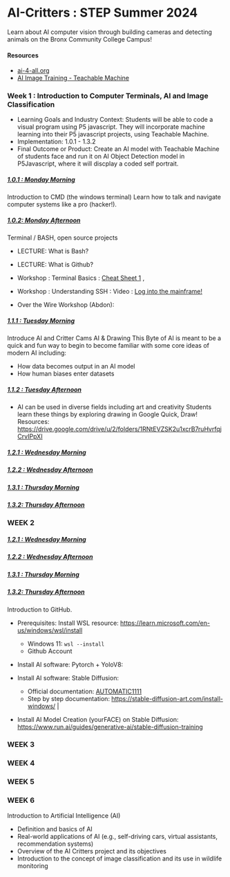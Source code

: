 # AI-Critters : STEP Summer 2024

Learn about AI computer vision through building cameras and detecting animals on the Bronx Community College Campus!

#### Resources
- [ai-4-all.org](https://ai-4-all.org/resources/)
- [AI Image Training - Teachable Machine](https://teachablemachine.withgoogle.com/train/image)

### Week 1 : Introduction to Computer Terminals, AI and Image Classification
- Learning Goals and Industry Context: Students will be able to code a visual program using P5 javascript.  They will incorporate machine learning into their P5 javascript projects, using Teachable Machine. 
- Implementation: 1.0.1 - 1.3.2
- Final Outcome or Product: Create an AI model with Teachable Machine of students face and run it on AI Object Detection model in P5Javascript, where it will discplay a coded self portrait. 

##### <ins>1.0.1 : Monday Morning</ins>
Introduction to CMD (the windows terminal)
Learn how to talk and navigate computer systems like a pro (hacker!).

##### <ins>1.0.2: Monday Afternoon</ins>
Terminal / BASH, open source projects 

- LECTURE: What is Bash?
- LECTURE: What is Github?

- Workshop : Terminal Basics : [Cheat Sheet 1](https://github.com/yuanqing/shell-basics) , 
- Workshop : Understanding SSH : Video : [Log into the mainframe!](https://www.youtube.com/watch?v=Hcywf9mwF5U) 
- Over the Wire Workshop (Abdon): 


##### <ins>1.1.1 : Tuesday Morning</ins>
Introduce AI and Critter Cams
AI & Drawing
This Byte of AI is meant to be a quick and fun way to begin to become familiar with some core ideas of modern AI including:
- How data becomes output in an AI model
- How human biases enter datasets


##### <ins>1.1.2 : Tuesday Afternoon</ins>

- AI can be used in diverse fields including art and creativity
Students learn these things by exploring drawing in Google Quick, Draw!
Resources: https://drive.google.com/drive/u/2/folders/1RNtEVZSK2u1xcrB7ruHvrfqjCrvIPpXI


##### <ins>1.2.1 : Wednesday Morning</ins>
##### <ins>1.2.2 : Wednesday Afternoon</ins>

##### <ins>1.3.1 : Thursday Morning</ins>
##### <ins>1.3.2: Thursday Afternoon</ins>



### WEEK 2

##### <ins>1.2.1 : Wednesday Morning</ins>
##### <ins>1.2.2 : Wednesday Afternoon</ins>

##### <ins>1.3.1 : Thursday Morning</ins>
##### <ins>1.3.2: Thursday Afternoon</ins>
Introduction to GitHub. 
- Prerequisites: Install WSL resource: https://learn.microsoft.com/en-us/windows/wsl/install
  - Windows 11: `wsl --install`
  - Github Account

- Install AI software: Pytorch + YoloV8: 
- Install AI software: Stable Diffusion:
  - Official documentation: [AUTOMATIC1111](https://github.com/AUTOMATIC1111/stable-diffusion-webui)
  - Step by step documentation: https://stable-diffusion-art.com/install-windows/ |
- Install AI Model Creation (yourFACE) on Stable Diffusion: https://www.run.ai/guides/generative-ai/stable-diffusion-training 

### WEEK 3

### WEEK 4

### WEEK 5

### WEEK 6



Introduction to Artificial Intelligence (AI)
- Definition and basics of AI
- Real-world applications of AI (e.g., self-driving cars, virtual assistants, recommendation systems)
- Overview of the AI Critters project and its objectives
- Introduction to the concept of image classification and its use in wildlife monitoring

